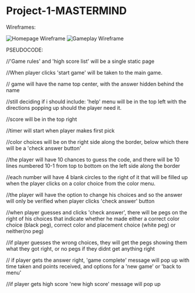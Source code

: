 # Project-1-MASTERMIND
Wireframes:

![Homepage Wireframe](Project-1-Mastermind/imgs/Wireframe1.jpg)
![Gameplay Wireframe](Project-1-Mastermind/imgs/Wireframe2.jpg)



PSEUDOCODE:

//'Game rules' and 'high score list' will be a single static page

//When player clicks 'start game' will be taken to the main game.


// game will have the name top center, with the answer hidden behind the name

//still deciding if i should include: 'help' menu will be in the top left with the directions popping up should the player need it.

//score will be in the top right

//timer will start when player makes first pick

//color choices will be on the right side along the border, below which there will be a 'check answer button'

//the player will have 10 chances to guess the code, and there will be 10 lines numbered 10-1 from top to bottom on the left side along the border

//each number will have 4 blank circles to the right of it that will be filled up when the player clicks on a color choice from the color menu.

//the player will have the option to change his choices and so the answer will only be verified when player clicks 'check answer' button

//when player guesses and clicks 'check answer', there will be pegs on the right of his choices that indicate whether he made either a correct color choice (black peg), correct color and placement choice (white peg) or neither(no peg)

//if player guesses the wrong choices, they will get the pegs showing them what they got right, or no pegs if they didnt get anything right

// if player gets the answer right, 'game complete' message will pop up with time taken and points received, and options for a 'new game' or 'back to menu'

//if player gets high score 'new high score' message will pop up
